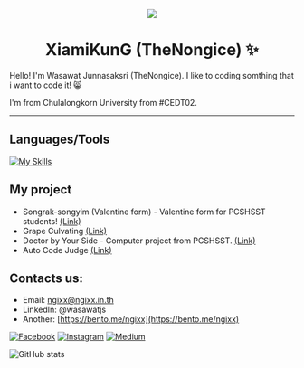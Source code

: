 <p align="center">
  <img src="https://github.com/user-attachments/assets/d8171d6f-7142-420b-9e9c-8341ce6e56f1">
</p>
<h1 align="center">XiamiKunG (TheNongice) ✨</h1>

Hello! I'm Wasawat Junnasaksri (TheNongice). I like to coding somthing that i want to code it! 😸

I'm from Chulalongkorn University from #CEDT02.

---

## Languages/Tools
[![My Skills](https://skillicons.dev/icons?i=discord,linkedin,github,instagram,js,py,cpp,php,mysql,nodejs,express,postman,bash,linux,ubuntu,raspberrypi)](https://skillicons.dev)

## My project
- Songrak-songyim (Valentine form) - Valentine form for PCSHSST students! [(Link)](https://github.com/Council-PCSHSST/Songrak_API)
- Grape Culvating [(Link)](https://github.com/TheNongice/grape-seaweed_machine)
- Doctor by Your Side - Computer project from PCSHSST. [(Link)](https://github.com/TheNongice/docside_php)
- Auto Code Judge [(Link)](https://gist.github.com/TheNongice/2d88454d5ff1878c1b0cc0886e90a532)

## Contacts us:
- Email: ngixx@ngixx.in.th
- LinkedIn: @wasawatjs
- Another: [https://bento.me/ngixx](https://bento.me/ngixx)

[![Facebook](https://img.shields.io/badge/Facebook-%231877F2.svg?style=for-the-badge&logo=Facebook&logoColor=white)](https://facebook.com/carice2549)
[![Instagram](https://img.shields.io/badge/Instagram-%23E4405F.svg?style=for-the-badge&logo=Instagram&logoColor=white)](https://www.instagram.com/nongicelife/)
[![Medium](https://img.shields.io/badge/Medium-12100E?style=for-the-badge&logo=medium&logoColor=white)](https://medium.com/@TheNongice)


![GitHub stats](https://github-readme-stats.vercel.app/api?username=TheNongice&show_icons=true&theme=radical)
